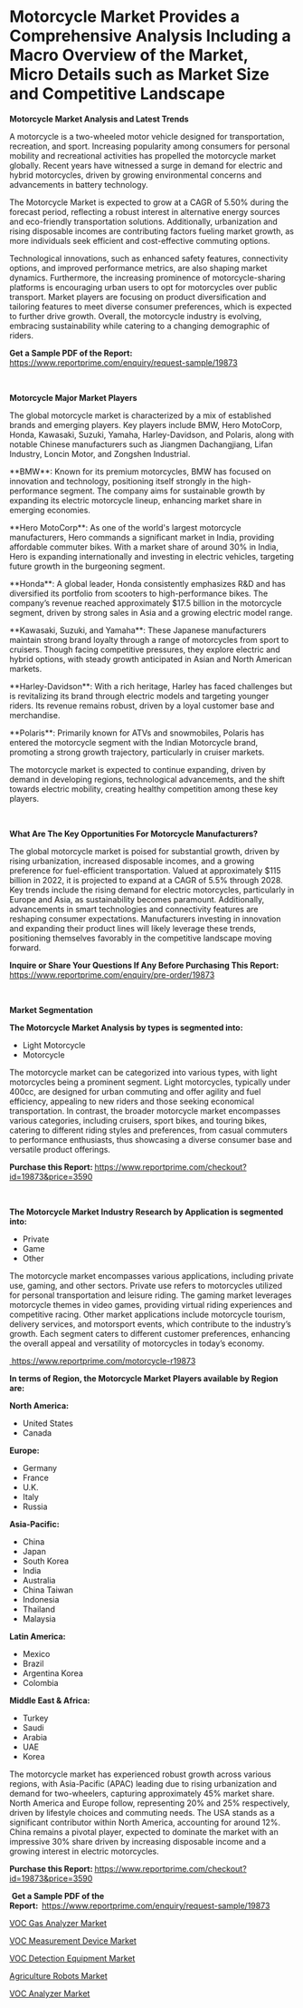 <p><h1>Motorcycle Market Provides a Comprehensive Analysis Including a Macro Overview of the Market, Micro Details such as Market Size and Competitive Landscape</h1></p><p><strong>Motorcycle Market Analysis and Latest Trends</strong></p>
<p><p>A motorcycle is a two-wheeled motor vehicle designed for transportation, recreation, and sport. Increasing popularity among consumers for personal mobility and recreational activities has propelled the motorcycle market globally. Recent years have witnessed a surge in demand for electric and hybrid motorcycles, driven by growing environmental concerns and advancements in battery technology. </p><p>The Motorcycle Market is expected to grow at a CAGR of 5.50% during the forecast period, reflecting a robust interest in alternative energy sources and eco-friendly transportation solutions. Additionally, urbanization and rising disposable incomes are contributing factors fueling market growth, as more individuals seek efficient and cost-effective commuting options. </p><p>Technological innovations, such as enhanced safety features, connectivity options, and improved performance metrics, are also shaping market dynamics. Furthermore, the increasing prominence of motorcycle-sharing platforms is encouraging urban users to opt for motorcycles over public transport. Market players are focusing on product diversification and tailoring features to meet diverse consumer preferences, which is expected to further drive growth. Overall, the motorcycle industry is evolving, embracing sustainability while catering to a changing demographic of riders.</p></p>
<p><strong>Get a Sample PDF of the Report:&nbsp;</strong> <a href="https://www.reportprime.com/enquiry/request-sample/19873?utm_campaign=3571&utm_medium=2&utm_source=Github&utm_content=ia&utm_term=17032025&utm_id=motorcycle">https://www.reportprime.com/enquiry/request-sample/19873</a></p>
<p>&nbsp;</p>
<p><strong>Motorcycle Major Market Players</strong></p>
<p><p>The global motorcycle market is characterized by a mix of established brands and emerging players. Key players include BMW, Hero MotoCorp, Honda, Kawasaki, Suzuki, Yamaha, Harley-Davidson, and Polaris, along with notable Chinese manufacturers such as Jiangmen Dachangjiang, Lifan Industry, Loncin Motor, and Zongshen Industrial. </p><p>**BMW**: Known for its premium motorcycles, BMW has focused on innovation and technology, positioning itself strongly in the high-performance segment. The company aims for sustainable growth by expanding its electric motorcycle lineup, enhancing market share in emerging economies.</p><p>**Hero MotoCorp**: As one of the world's largest motorcycle manufacturers, Hero commands a significant market in India, providing affordable commuter bikes. With a market share of around 30% in India, Hero is expanding internationally and investing in electric vehicles, targeting future growth in the burgeoning segment.</p><p>**Honda**: A global leader, Honda consistently emphasizes R&D and has diversified its portfolio from scooters to high-performance bikes. The company’s revenue reached approximately $17.5 billion in the motorcycle segment, driven by strong sales in Asia and a growing electric model range.</p><p>**Kawasaki, Suzuki, and Yamaha**: These Japanese manufacturers maintain strong brand loyalty through a range of motorcycles from sport to cruisers. Though facing competitive pressures, they explore electric and hybrid options, with steady growth anticipated in Asian and North American markets.</p><p>**Harley-Davidson**: With a rich heritage, Harley has faced challenges but is revitalizing its brand through electric models and targeting younger riders. Its revenue remains robust, driven by a loyal customer base and merchandise.</p><p>**Polaris**: Primarily known for ATVs and snowmobiles, Polaris has entered the motorcycle segment with the Indian Motorcycle brand, promoting a strong growth trajectory, particularly in cruiser markets.</p><p>The motorcycle market is expected to continue expanding, driven by demand in developing regions, technological advancements, and the shift towards electric mobility, creating healthy competition among these key players.</p></p>
<p>&nbsp;</p>
<p><strong>What Are The Key Opportunities For Motorcycle Manufacturers?</strong></p>
<p><p>The global motorcycle market is poised for substantial growth, driven by rising urbanization, increased disposable incomes, and a growing preference for fuel-efficient transportation. Valued at approximately $115 billion in 2022, it is projected to expand at a CAGR of 5.5% through 2028. Key trends include the rising demand for electric motorcycles, particularly in Europe and Asia, as sustainability becomes paramount. Additionally, advancements in smart technologies and connectivity features are reshaping consumer expectations. Manufacturers investing in innovation and expanding their product lines will likely leverage these trends, positioning themselves favorably in the competitive landscape moving forward.</p></p>
<p><strong>Inquire or Share Your Questions If Any Before Purchasing This Report:</strong> <a href="https://www.reportprime.com/enquiry/pre-order/19873?utm_campaign=3571&utm_medium=2&utm_source=Github&utm_content=ia&utm_term=17032025&utm_id=motorcycle">https://www.reportprime.com/enquiry/pre-order/19873</a></p>
<p>&nbsp;</p>
<p><strong>Market Segmentation</strong></p>
<p><strong>The Motorcycle Market Analysis by types is segmented into:</strong></p>
<p><ul><li>Light Motorcycle</li><li>Motorcycle</li></ul></p>
<p><p>The motorcycle market can be categorized into various types, with light motorcycles being a prominent segment. Light motorcycles, typically under 400cc, are designed for urban commuting and offer agility and fuel efficiency, appealing to new riders and those seeking economical transportation. In contrast, the broader motorcycle market encompasses various categories, including cruisers, sport bikes, and touring bikes, catering to different riding styles and preferences, from casual commuters to performance enthusiasts, thus showcasing a diverse consumer base and versatile product offerings.</p></p>
<p><strong>Purchase this Report:&nbsp;</strong><a href="https://www.reportprime.com/checkout?id=19873&price=3590&utm_campaign=3571&utm_medium=2&utm_source=Github&utm_content=ia&utm_term=17032025&utm_id=motorcycle">https://www.reportprime.com/checkout?id=19873&price=3590</a></p>
<p>&nbsp;</p>
<p><strong>The Motorcycle Market Industry Research by Application is segmented into:</strong></p>
<p><ul><li>Private</li><li>Game</li><li>Other</li></ul></p>
<p><p>The motorcycle market encompasses various applications, including private use, gaming, and other sectors. Private use refers to motorcycles utilized for personal transportation and leisure riding. The gaming market leverages motorcycle themes in video games, providing virtual riding experiences and competitive racing. Other market applications include motorcycle tourism, delivery services, and motorsport events, which contribute to the industry’s growth. Each segment caters to different customer preferences, enhancing the overall appeal and versatility of motorcycles in today’s economy.</p></p>
<p><a href="https://www.reportprime.com/motorcycle-r19873?utm_campaign=3571&utm_medium=2&utm_source=Github&utm_content=ia&utm_term=17032025&utm_id=motorcycle">&nbsp;https://www.reportprime.com/motorcycle-r19873</a></p>
<p><strong>In terms of Region, the Motorcycle Market Players available by Region are:</strong></p>
<p>
    <p> <strong> North America: </strong>
        <ul>
            <li>United States</li>
            <li>Canada</li>
        </ul>
        </p> 
    <p> <strong> Europe: </strong>
        <ul>
            <li>Germany</li>
            <li>France</li>
            <li>U.K.</li>
            <li>Italy</li>
            <li>Russia</li>
        </ul>
        </p> 
    <p> <strong> Asia-Pacific: </strong>
        <ul>
            <li>China</li>
            <li>Japan</li>
            <li>South Korea</li>
            <li>India</li>
            <li>Australia</li>
            <li>China Taiwan</li>
            <li>Indonesia</li>
            <li>Thailand</li>
            <li>Malaysia</li>
        </ul>
        </p> 
    <p> <strong> Latin America: </strong>
        <ul>
            <li>Mexico</li>
            <li>Brazil</li>
            <li>Argentina Korea</li>
            <li>Colombia</li>
        </ul>
        </p> 
    <p> <strong> Middle East & Africa: </strong>
        <ul>
            <li>Turkey</li>
            <li>Saudi</li>
            <li>Arabia</li>
            <li>UAE</li>
            <li>Korea</li>
        </ul>
    </p>
    </p>
<p><p>The motorcycle market has experienced robust growth across various regions, with Asia-Pacific (APAC) leading due to rising urbanization and demand for two-wheelers, capturing approximately 45% market share. North America and Europe follow, representing 20% and 25% respectively, driven by lifestyle choices and commuting needs. The USA stands as a significant contributor within North America, accounting for around 12%. China remains a pivotal player, expected to dominate the market with an impressive 30% share driven by increasing disposable income and a growing interest in electric motorcycles.</p></p>
<p><strong>Purchase this Report: </strong><a href="https://www.reportprime.com/checkout?id=19873&price=3590&utm_campaign=3571&utm_medium=2&utm_source=Github&utm_content=ia&utm_term=17032025&utm_id=motorcycle">https://www.reportprime.com/checkout?id=19873&price=3590</a></p>
<p>&nbsp;<strong>Get a Sample PDF of the Report:&nbsp;&nbsp;</strong><a href="https://www.reportprime.com/enquiry/request-sample/19873?utm_campaign=3571&utm_medium=2&utm_source=Github&utm_content=ia&utm_term=17032025&utm_id=motorcycle">https://www.reportprime.com/enquiry/request-sample/19873</a></p>
<p><strong></strong></p>
<p><p><a href="https://www.linkedin.com/pulse/significant-growth-expected-voc-gas-analyzer-market-projected-exrme?utm_campaign=3571&utm_medium=2&utm_source=Github&utm_content=ia&utm_term=17032025&utm_id=motorcycle">VOC Gas Analyzer Market</a></p><p><a href="https://www.linkedin.com/pulse/forecast-voc-measurement-device-market-from-2025-2032-rapid-scbre?utm_campaign=3571&utm_medium=2&utm_source=Github&utm_content=ia&utm_term=17032025&utm_id=motorcycle">VOC Measurement Device Market</a></p><p><a href="https://www.linkedin.com/pulse/voc-detection-equipment-market-projected-significant-uvnje?utm_campaign=3571&utm_medium=2&utm_source=Github&utm_content=ia&utm_term=17032025&utm_id=motorcycle">VOC Detection Equipment Market</a></p><p><a href="https://www.linkedin.com/pulse/regional-development-deployment-revenue-growth-agriculture-q73me?utm_campaign=3571&utm_medium=2&utm_source=Github&utm_content=ia&utm_term=17032025&utm_id=motorcycle">Agriculture Robots Market</a></p><p><a href="https://www.linkedin.com/pulse/voc-analyzer-market-analysis-growth-forecast-87-cagr-from-2025-dj3qe?utm_campaign=3571&utm_medium=2&utm_source=Github&utm_content=ia&utm_term=17032025&utm_id=motorcycle">VOC Analyzer Market</a></p></p>